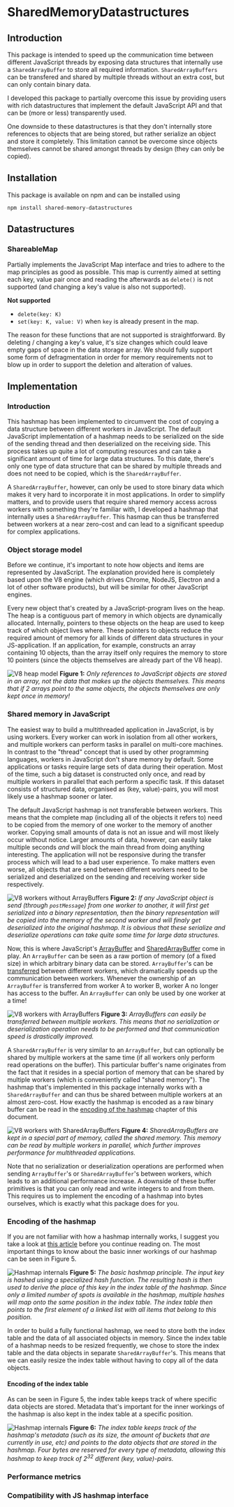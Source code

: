 # SharedMemoryDatastructures
## Introduction
This package is intended to speed up the communication time between different JavaScript threads by exposing data structures that internally use a `SharedArrayBuffer` to store all required information. `SharedArrayBuffers` can be transfered and shared by multiple threads without an extra cost, but can only contain binary data.

I developed this package to partially overcome this issue by providing users with rich datastructures that implement the default JavaScript API and that can be (more or less) transparently used.

One downside to these datastructures is that they don't internally store references to objects that are being stored, but rather serialize an object and store it completely. This limitation cannot be overcome since objects themselves cannot be shared amongst threads by design (they can only be copied).

## Installation
This package is available on npm and can be installed using

```
npm install shared-memory-datastructures
```

## Datastructures
### ShareableMap
Partially implements the JavaScript Map interface and tries to adhere to the map principles as good as possible. This map is currently aimed at setting each key, value pair once and reading the afterwards as `delete()` is not supported (and changing a key's value is also not supported).

**Not supported**
* `delete(key: K)`
* `set(key: K, value: V)` when `key` is already present in the map.

The reason for these functions that are not supported is straightforward. By deleting / changing a key's value, it's size changes which could leave empty gaps of space in the data storage array. We should fully support some form of defragmentation in order for memory requirements not to blow up in order to support the deletion and alteration of values.

## Implementation
### Introduction
This hashmap has been implemented to circumvent the cost of copying a data structure between different workers in JavaScript. The default JavaScript implementation of a hashmap needs to be serialized on the side of the sending thread and then deserialized on the receiving side. This process takes up quite a lot of computing resources and can take a significant amount of time for large data structures. To this date, there's only one type of data structure that can be shared by multiple threads and does not need to be copied, which is the `SharedArrayBuffer`.

A `SharedArrayBuffer`, however, can only be used to store binary data which makes it very hard to incorporate it in most applications. In order to simplify matters, and to provide users that require shared memory access across workers with something they're familiar with, I developed a hashmap that internally uses a `SharedArrayBuffer`. This hasmap can thus be transferred between workers at a near zero-cost and can lead to a significant speedup for complex applications.

### Object storage model
Before we continue, it's important to note how objects and items are represented by JavaScript. The explanation provided here is completely based upon the V8 engine (which drives Chrome, NodeJS, Electron and a lot of other software products), but will be similar for other JavaScript engines.

Every new object that's created by a JavaScript-program lives on the heap. The heap is a contiguous part of memory in which objects are dynamically allocated. Internally, pointers to these objects on the heap are used to keep track of which object lives where. These pointers to objects reduce the required amount of memory for all kinds of different data structures in your JS-application. If an application, for example, constructs an array containing 10 objects, than the array itself only requires the memory to store 10 pointers (since the objects themselves are already part of the V8 heap).

![V8 heap model](./docs/images/v8_heap.png)
__Figure 1:__ *Only references to JavaScript objects are stored in an array, not the data that makes up the objects themselves. This means that if 2 arrays point to the same objects, the objects themselves are only kept once in memory!*

### Shared memory in JavaScript
The easiest way to build a multithreaded application in JavaScript, is by using workers. Every worker can work in isolation from all other workers, and multiple workers can perform tasks in parallel on multi-core machines. In contrast to the "thread" concept that is used by other programming languages, workers in JavaScript don't share memory by default. Some applications or tasks require large sets of data during their operation. Most of the time, such a big dataset is constructed only once, and read by multiple workers in parallel that each perform a specific task. If this dataset consists of structured data, organised as (key, value)-pairs, you will most likely use a hashmap sooner or later.

The default JavaScript hashmap is not transferable between workers. This means that the complete map (including all of the objects it refers to) need to be copied from the memory of one worker to the memory of another worker. Copying small amounts of data is not an issue and will most likely occur without notice. Larger amounts of data, however, can easily take multiple seconds _and_ will block the main thread from doing anything interesting. The application will not be responsive during the transfer process which will lead to a bad user experience. To make matters even worse, all objects that are send between different workers need to be serialized and deserialized on the sending and receiving worker side respectively.

![V8 workers without ArrayBuffers](./docs/images/v8_workers_no_arraybuffers.png)
__Figure 2:__ *If any JavaScript object is send (through `postMessage`) from one worker to another, it will first get serialized into a binary representation, then the binary representation will be copied into the memory of the second worker and will finaly get deserialized into the original hashmap. It is obvious that these serialize and deserialize operations can take quite some time for large data structures.*

Now, this is where JavaScript's [ArrayBuffer](https://developer.mozilla.org/en-US/docs/Web/JavaScript/Reference/Global_Objects/ArrayBuffer) and [SharedArrayBuffer](https://developer.mozilla.org/en-US/docs/Web/JavaScript/Reference/Global_Objects/SharedArrayBuffer) come in play. An `ArrayBuffer` can be seen as a raw portion of memory (of a fixed size) in which arbitrary binary data can be stored. `ArrayBuffer`'s can be [transferred](https://developer.mozilla.org/en-US/docs/Web/API/Transferable) between different workers, which dramatically speeds up the communication between workers. Whenever the ownership of an `ArrayBuffer` is transferred from worker A to worker B, worker A no longer has access to the buffer. An `ArrayBuffer` can only be used by one worker at a time!

![V8 workers with ArrayBuffers](./docs/images/v8_workers_arraybuffer.png)
__Figure 3:__ *ArrayBuffers can easily be transferred between multiple workers. This means that no serialization or deserialization operation needs to be performed and that communication speed is drastically improved.*

A `SharedArrayBuffer` is very similar to an `ArrayBuffer`, but can optionally be shared by multiple workers at the same time (if all workers only perform read operations on the buffer). This particular buffer's name originates from the fact that it resides in a special portion of memory that can be shared by multiple workers (which is conveniently called "shared memory"). The hashmap that's implemented in this package internally works with a `SharedArrayBuffer` and can thus be shared between multiple workers at an almost zero-cost. How exactly the hashmap is encoded as a raw binary buffer can be read in the [encoding of the hashmap]() chapter of this document.

![V8 workers with SharedArrayBuffers](./docs/images/v8_workers_sharedarraybuffer.png)
__Figure 4:__ *SharedArrayBuffers are kept in a special part of memory, called the shared memory. This memory can be read by multiple workers in parallel, which further improves performance for multithreaded applications.*

Note that no serialization or deserialization operations are performed when sending `ArrayBuffer`'s or `SharedArrayBuffer`'s between workers, which leads to an additional performance increase. A downside of these buffer primitives is that you can only read and write integers to and from them. This requires us to implement the encoding of a hashmap into bytes ourselves, which is exactly what this package does for you.

### Encoding of the hashmap
If you are not familiar with how a hashmap internally works, I suggest you take a look at [this article](https://en.wikipedia.org/wiki/Hash_table) before you continue reading on. The most important things to know about the basic inner workings of our hashmap can be seen in Figure 5.

![Hashmap internals](./docs/images/hashmap_internals.png)
__Figure 5:__ *The basic hashmap principle. The input key is hashed using a specialized hash function. The resulting hash is then used to derive the place of this key in the index table of the hashmap. Since only a limited number of spots is available in the hashmap, multiple hashes will map onto the same position in the index table. The index table then points to the first element of a linked list with all items that belong to this position.*

In order to build a fully functional hashmap, we need to store both the index table and the data of all associated objects in memory. Since the index table of a hashmap needs to be resized frequently, we chose to store the index table and the data objects in separate `SharedArrayBuffer`'s. This means that we can easily resize the index table without having to copy all of the data objects.

#### Encoding of the index table
As can be seen in Figure 5, the index table keeps track of where specific data objects are stored. Metadata that's important for the inner workings of the hashmap is also kept in the index table at a specific position.

![Hashmap internals](./docs/images/hashmap_index_table.png)
__Figure 6:__ *The index table keeps track of the hashmap's metadata (such as its size, the amount of buckets that are currently in use, etc) and points to the data objects that are stored in the hashmap. Four bytes are reserved for every type of metadata, allowing this hashmap to keep track of 2<sup>32</sup> different (key, value)-pairs.*



### Performance metrics

### Compatibility with JS hashmap interface
